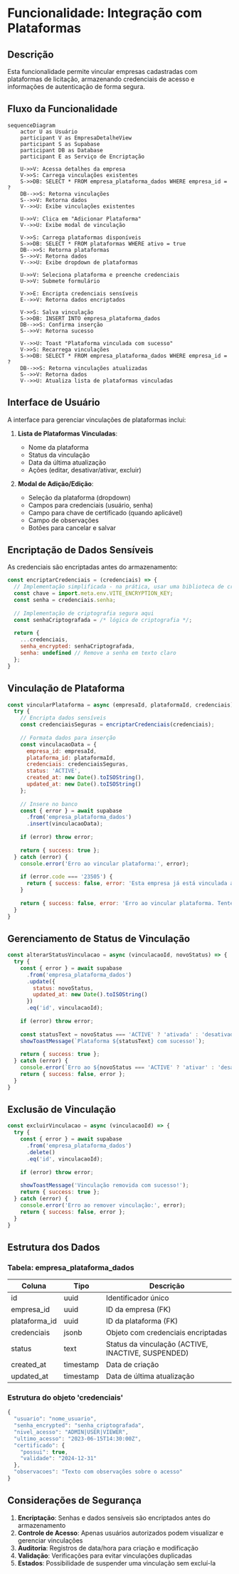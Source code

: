 # Funcionalidade: Integração com Plataformas

## Descrição

Esta funcionalidade permite vincular empresas cadastradas com plataformas de licitação, armazenando credenciais de acesso e informações de autenticação de forma segura.

## Fluxo da Funcionalidade

```mermaid
sequenceDiagram
    actor U as Usuário
    participant V as EmpresaDetalheView
    participant S as Supabase
    participant DB as Database
    participant E as Serviço de Encriptação
    
    U->>V: Acessa detalhes da empresa
    V->>S: Carrega vinculações existentes
    S->>DB: SELECT * FROM empresa_plataforma_dados WHERE empresa_id = ?
    DB-->>S: Retorna vinculações
    S-->>V: Retorna dados
    V-->>U: Exibe vinculações existentes
    
    U->>V: Clica em "Adicionar Plataforma"
    V-->>U: Exibe modal de vinculação
    
    V->>S: Carrega plataformas disponíveis
    S->>DB: SELECT * FROM plataformas WHERE ativo = true
    DB-->>S: Retorna plataformas
    S-->>V: Retorna dados
    V-->>U: Exibe dropdown de plataformas
    
    U->>V: Seleciona plataforma e preenche credenciais
    U->>V: Submete formulário
    
    V->>E: Encripta credenciais sensíveis
    E-->>V: Retorna dados encriptados
    
    V->>S: Salva vinculação
    S->>DB: INSERT INTO empresa_plataforma_dados
    DB-->>S: Confirma inserção
    S-->>V: Retorna sucesso
    
    V-->>U: Toast "Plataforma vinculada com sucesso"
    V->>S: Recarrega vinculações
    S->>DB: SELECT * FROM empresa_plataforma_dados WHERE empresa_id = ?
    DB-->>S: Retorna vinculações atualizadas
    S-->>V: Retorna dados
    V-->>U: Atualiza lista de plataformas vinculadas
```

## Interface de Usuário

A interface para gerenciar vinculações de plataformas inclui:

1. **Lista de Plataformas Vinculadas**:
   - Nome da plataforma
   - Status da vinculação
   - Data da última atualização
   - Ações (editar, desativar/ativar, excluir)

2. **Modal de Adição/Edição**:
   - Seleção da plataforma (dropdown)
   - Campos para credenciais (usuário, senha)
   - Campo para chave de certificado (quando aplicável)
   - Campo de observações
   - Botões para cancelar e salvar

## Encriptação de Dados Sensíveis

As credenciais são encriptadas antes do armazenamento:

```javascript
const encriptarCredenciais = (credenciais) => {
  // Implementação simplificada - na prática, usar uma biblioteca de criptografia
  const chave = import.meta.env.VITE_ENCRYPTION_KEY;
  const senha = credenciais.senha;
  
  // Implementação de criptografia segura aqui
  const senhaCriptografada = /* lógica de criptografia */;
  
  return {
    ...credenciais,
    senha_encrypted: senhaCriptografada,
    senha: undefined // Remove a senha em texto claro
  };
}
```

## Vinculação de Plataforma

```javascript
const vincularPlataforma = async (empresaId, plataformaId, credenciais) => {
  try {
    // Encripta dados sensíveis
    const credenciaisSeguras = encriptarCredenciais(credenciais);
    
    // Formata dados para inserção
    const vinculacaoData = {
      empresa_id: empresaId,
      plataforma_id: plataformaId,
      credenciais: credenciaisSeguras,
      status: 'ACTIVE',
      created_at: new Date().toISOString(),
      updated_at: new Date().toISOString()
    };
    
    // Insere no banco
    const { error } = await supabase
      .from('empresa_plataforma_dados')
      .insert(vinculacaoData);
      
    if (error) throw error;
    
    return { success: true };
  } catch (error) {
    console.error('Erro ao vincular plataforma:', error);
    
    if (error.code === '23505') {
      return { success: false, error: 'Esta empresa já está vinculada a esta plataforma.' };
    }
    
    return { success: false, error: 'Erro ao vincular plataforma. Tente novamente.' };
  }
}
```

## Gerenciamento de Status de Vinculação

```javascript
const alterarStatusVinculacao = async (vinculacaoId, novoStatus) => {
  try {
    const { error } = await supabase
      .from('empresa_plataforma_dados')
      .update({ 
        status: novoStatus,
        updated_at: new Date().toISOString() 
      })
      .eq('id', vinculacaoId);
      
    if (error) throw error;
    
    const statusText = novoStatus === 'ACTIVE' ? 'ativada' : 'desativada';
    showToastMessage(`Plataforma ${statusText} com sucesso!`);
    
    return { success: true };
  } catch (error) {
    console.error(`Erro ao ${novoStatus === 'ACTIVE' ? 'ativar' : 'desativar'} vinculação:`, error);
    return { success: false, error };
  }
}
```

## Exclusão de Vinculação

```javascript
const excluirVinculacao = async (vinculacaoId) => {
  try {
    const { error } = await supabase
      .from('empresa_plataforma_dados')
      .delete()
      .eq('id', vinculacaoId);
      
    if (error) throw error;
    
    showToastMessage('Vinculação removida com sucesso!');
    return { success: true };
  } catch (error) {
    console.error('Erro ao remover vinculação:', error);
    return { success: false, error };
  }
}
```

## Estrutura dos Dados

### Tabela: empresa_plataforma_dados

| Coluna | Tipo | Descrição |
|--------|------|-----------|
| id | uuid | Identificador único |
| empresa_id | uuid | ID da empresa (FK) |
| plataforma_id | uuid | ID da plataforma (FK) |
| credenciais | jsonb | Objeto com credenciais encriptadas |
| status | text | Status da vinculação (ACTIVE, INACTIVE, SUSPENDED) |
| created_at | timestamp | Data de criação |
| updated_at | timestamp | Data de última atualização |

### Estrutura do objeto 'credenciais'

```javascript
{
  "usuario": "nome_usuario",
  "senha_encrypted": "senha_criptografada",
  "nivel_acesso": "ADMIN|USER|VIEWER",
  "ultimo_acesso": "2023-06-15T14:30:00Z",
  "certificado": {
    "possui": true,
    "validade": "2024-12-31"
  },
  "observacoes": "Texto com observações sobre o acesso"
}
```

## Considerações de Segurança

1. **Encriptação**: Senhas e dados sensíveis são encriptados antes do armazenamento
2. **Controle de Acesso**: Apenas usuários autorizados podem visualizar e gerenciar vinculações
3. **Auditoria**: Registros de data/hora para criação e modificação
4. **Validação**: Verificações para evitar vinculações duplicadas
5. **Estados**: Possibilidade de suspender uma vinculação sem excluí-la
